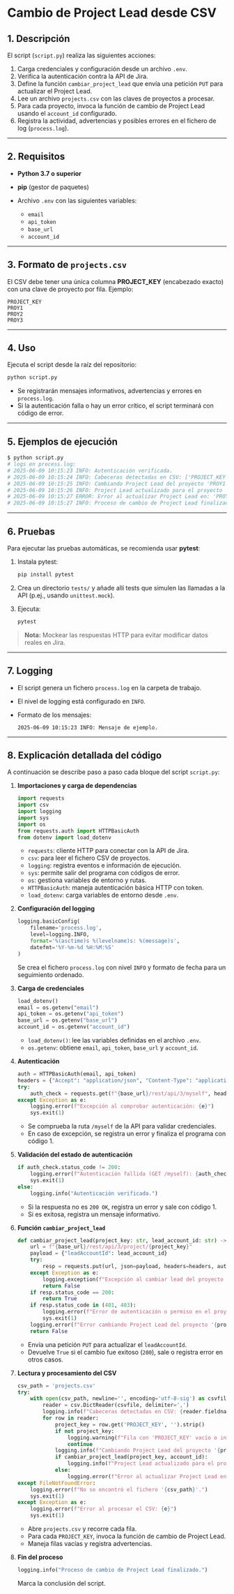 # Cambio de Project Lead desde CSV

## 1. Descripción

El script (`script.py`) realiza las siguientes acciones:

1. Carga credenciales y configuración desde un archivo `.env`.
2. Verifica la autenticación contra la API de Jira.
3. Define la función `cambiar_project_lead` que envía una petición `PUT` para actualizar el Project Lead.
4. Lee un archivo `projects.csv` con las claves de proyectos a procesar.
5. Para cada proyecto, invoca la función de cambio de Project Lead usando el `account_id` configurado.
6. Registra la actividad, advertencias y posibles errores en el fichero de log (`process.log`).

---

## 2. Requisitos

* **Python 3.7 o superior**
* **pip** (gestor de paquetes)
* Archivo `.env` con las siguientes variables:

  * `email`
  * `api_token`
  * `base_url`
  * `account_id`

---

## 3. Formato de `projects.csv`

El CSV debe tener una única columna **PROJECT\_KEY** (encabezado exacto) con una clave de proyecto por fila. Ejemplo:

```csv
PROJECT_KEY
PROY1
PROY2
PROY3
```

---

## 4. Uso

Ejecuta el script desde la raíz del repositorio:

```bash
python script.py
```

* Se registrarán mensajes informativos, advertencias y errores en `process.log`.
* Si la autenticación falla o hay un error crítico, el script terminará con código de error.

---

## 5. Ejemplos de ejecución

```bash
$ python script.py
# logs en process.log:
# 2025-06-09 10:15:23 INFO: Autenticación verificada.
# 2025-06-09 10:15:24 INFO: Cabeceras detectadas en CSV: ['PROJECT_KEY']
# 2025-06-09 10:15:25 INFO: Cambiando Project Lead del proyecto 'PROY1' → (accountId: '5f47a8c9e8d6b12') ...
# 2025-06-09 10:15:26 INFO: Project Lead actualizado para el proyecto 'PROY1'
# 2025-06-09 10:15:27 ERROR: Error al actualizar Project Lead en: 'PROY2'
# 2025-06-09 10:15:27 INFO: Proceso de cambio de Project Lead finalizado.
```

---

## 6. Pruebas

Para ejecutar las pruebas automáticas, se recomienda usar **pytest**:

1. Instala pytest:

   ```bash
   pip install pytest
   ```
2. Crea un directorio `tests/` y añade allí tests que simulen las llamadas a la API (p.ej., usando `unittest.mock`).
3. Ejecuta:

   ```bash
   pytest
   ```

> **Nota:** Mockear las respuestas HTTP para evitar modificar datos reales en Jira.

---

## 7. Logging

* El script genera un fichero `process.log` en la carpeta de trabajo.
* El nivel de logging está configurado en `INFO`.
* Formato de los mensajes:

  ```
  2025-06-09 10:15:23 INFO: Mensaje de ejemplo.
  ```

---

## 8. Explicación detallada del código

A continuación se describe paso a paso cada bloque del script `script.py`:

1. **Importaciones y carga de dependencias**

   ```python
   import requests
   import csv
   import logging
   import sys
   import os
   from requests.auth import HTTPBasicAuth
   from dotenv import load_dotenv
   ```

   * `requests`: cliente HTTP para conectar con la API de Jira.
   * `csv`: para leer el fichero CSV de proyectos.
   * `logging`: registra eventos e información de ejecución.
   * `sys`: permite salir del programa con códigos de error.
   * `os`: gestiona variables de entorno y rutas.
   * `HTTPBasicAuth`: maneja autenticación básica HTTP con token.
   * `load_dotenv`: carga variables de entorno desde `.env`.

2. **Configuración del logging**

   ```python
   logging.basicConfig(
       filename='process.log',
       level=logging.INFO,
       format='%(asctime)s %(levelname)s: %(message)s',
       datefmt='%Y-%m-%d %H:%M:%S'
   )
   ```

   Se crea el fichero `process.log` con nivel `INFO` y formato de fecha para un seguimiento ordenado.

3. **Carga de credenciales**

   ```python
   load_dotenv()
   email = os.getenv("email")
   api_token = os.getenv("api_token")
   base_url = os.getenv("base_url")
   account_id = os.getenv("account_id")
   ```

   * `load_dotenv()`: lee las variables definidas en el archivo `.env`.
   * `os.getenv`: obtiene `email`, `api_token`, `base_url` y `account_id`.

4. **Autenticación**

   ```python
   auth = HTTPBasicAuth(email, api_token)
   headers = {"Accept": "application/json", "Content-Type": "application/json"}
   try:
       auth_check = requests.get(f"{base_url}/rest/api/3/myself", headers=headers, auth=auth)
   except Exception as e:
       logging.error(f"Excepción al comprobar autenticación: {e}")
       sys.exit(1)
   ```

   * Se comprueba la ruta `/myself` de la API para validar credenciales.
   * En caso de excepción, se registra un error y finaliza el programa con código 1.

5. **Validación del estado de autenticación**

   ```python
   if auth_check.status_code != 200:
       logging.error(f"Autenticación fallida (GET /myself): {auth_check.status_code} - {auth_check.text}")
       sys.exit(1)
   else:
       logging.info("Autenticación verificada.")
   ```

   * Si la respuesta no es `200 OK`, registra un error y sale con código 1.
   * Si es exitosa, registra un mensaje informativo.

6. **Función `cambiar_project_lead`**

   ```python
   def cambiar_project_lead(project_key: str, lead_account_id: str) -> bool:
       url = f"{base_url}/rest/api/3/project/{project_key}"
       payload = {"leadAccountId": lead_account_id}
       try:
           resp = requests.put(url, json=payload, headers=headers, auth=auth)
       except Exception as e:
           logging.exception(f"Excepción al cambiar lead del proyecto '{project_key}': {e}")
           return False
       if resp.status_code == 200:
           return True
       if resp.status_code in (401, 403):
           logging.error(f"Error de autenticación o permiso en el proyecto '{project_key}': {resp.status_code} - {resp.text}")
           sys.exit(1)
       logging.error(f"Error cambiando Project Lead del proyecto '{project_key}': {resp.status_code} - {resp.text}")
       return False
   ```

   * Envía una petición `PUT` para actualizar el `leadAccountId`.
   * Devuelve `True` si el cambio fue exitoso (`200`), sale o registra error en otros casos.

7. **Lectura y procesamiento del CSV**

   ```python
   csv_path = 'projects.csv'
   try:
       with open(csv_path, newline='', encoding='utf-8-sig') as csvfile:
           reader = csv.DictReader(csvfile, delimiter=',')
           logging.info(f"Cabeceras detectadas en CSV: {reader.fieldnames}")
           for row in reader:
               project_key = row.get('PROJECT_KEY', '').strip()
               if not project_key:
                   logging.warning(f"Fila con 'PROJECT_KEY' vacío o inexistente: '{row}'")
                   continue
               logging.info(f"Cambiando Project Lead del proyecto '{project_key}' → (accountId: '{account_id}') ...")
               if cambiar_project_lead(project_key, account_id):
                   logging.info(f"Project Lead actualizado para el proyecto '{project_key}'")
               else:
                   logging.error(f"Error al actualizar Project Lead en: '{project_key}'")
   except FileNotFoundError:
       logging.error(f"No se encontró el fichero '{csv_path}'.")
       sys.exit(1)
   except Exception as e:
       logging.error(f"Error al procesar el CSV: {e}")
       sys.exit(1)
   ```

   * Abre `projects.csv` y recorre cada fila.
   * Para cada `PROJECT_KEY`, invoca la función de cambio de Project Lead.
   * Maneja filas vacías y registra advertencias.

8. **Fin del proceso**

   ```python
   logging.info("Proceso de cambio de Project Lead finalizado.")
   ```

   Marca la conclusión del script.
